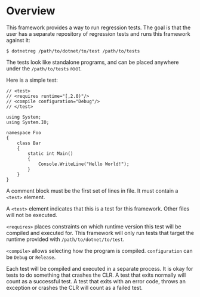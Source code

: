 # Overview

This framework provides a way to run regression tests. The goal is
that the user has a separate repository of regression tests and runs
this framework against it:

    $ dotnetreg /path/to/dotnet/to/test /path/to/tests

The tests look like standalone programs, and can be placed anywhere
under the `/path/to/tests` root.

Here is a simple test:

    // <test>
    // <requires runtime="[,2.0)"/>
    // <compile configuration="Debug"/>
    // </test>

    using System;
    using System.IO;

    namespace Foo
    {
        class Bar
        {
            static int Main()
            {
                Console.WriteLine("Hello World!");
            }
        }
    }

A comment block must be the first set of lines in file. It must
contain a `<test>` element.

A `<test>` element indicates that this is a test for this framework.
Other files will not be executed.

`<requires>` places constraints on which runtime version this test
will be compiled and executed for. This framework will only run tests
that target the runtime provided with `/path/to/dotnet/to/test`.

`<compile>` allows selecting how the program is compiled.
`configuration` can be `Debug` or `Release`.

Each test will be compiled and executed in a separate process. It is
okay for tests to do something that crashes the CLR. A test that exits
normally will count as a successful test. A test that exits with an
error code, throws an exception or crashes the CLR will count as a
failed test.

